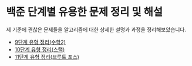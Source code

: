 # 백준 단계별 유용한 문제 정리 및 해설

제 기준에 괜찮은 문제들을 알고리즘에 대한 상세한 설명과 과정을 정리해보았습니다. 

<ul>
  <li>
    <a href='https://blog.naver.com/qkrdnjsrl0628/222523352857'>9단계 유형 정리(수학2)</a>
  </li>
    <li>
    <a href='https://blog.naver.com/qkrdnjsrl0628/222534807422'>10단계 유형 정리(스택)</a>
  </li>
  <li>
    <a href='https://blog.naver.com/qkrdnjsrl0628/222532062186'>11단계 유형 정리(브루트 포스)</a>
  </li>
</ul>
  
